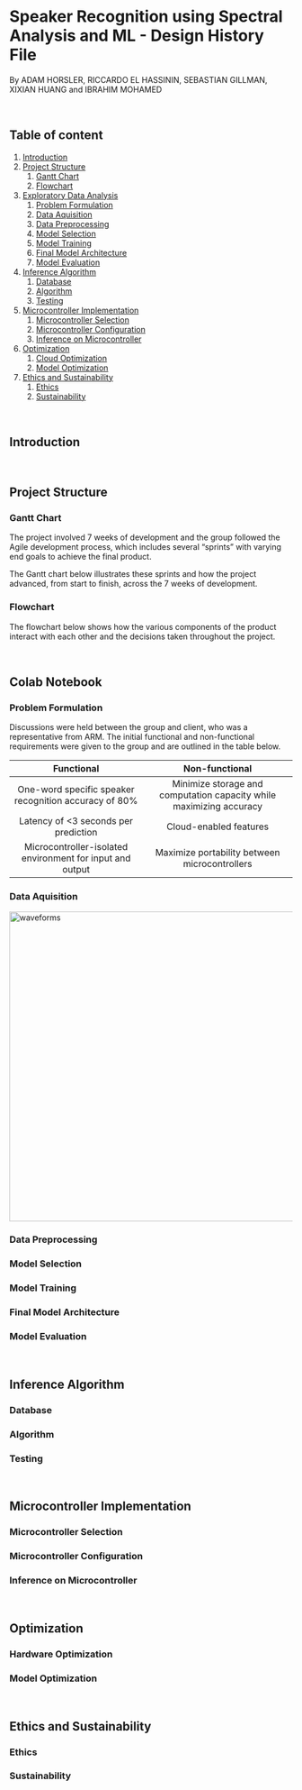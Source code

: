 # Speaker Recognition using Spectral Analysis and ML - Design History File
By ADAM HORSLER, RICCARDO EL HASSININ, SEBASTIAN GILLMAN, XIXIAN HUANG and IBRAHIM MOHAMED


</br>

## Table of content
1. [Introduction](./README.md#Introduction)
2. [Project Structure](./README.md#project-structure)
    1. [Gantt Chart](./README.md#gantt-chart)
    2. [Flowchart](./README.md#flowchart)
3. [Exploratory Data Analysis](./README.md#exploratory-data-analysis)
    1. [Problem Formulation](./README.md#problem-formulation)
    2. [Data Aquisition](./README.md#data-acquisition)
    3. [Data Preprocessing](./README.md#data-preprocessing)
    4. [Model Selection](./README.md#model-selection)
    5. [Model Training](./README.md#model-training)
    6. [Final Model Architecture](./README.md#final-model-architecture)
    7. [Model Evaluation](./README.md#model-evaluation)
4. [Inference Algorithm](./README.md#inference-algorithm)
    1. [Database](./README.md#database)
    2. [Algorithm](./README.md#algorithm)
    3. [Testing](./README.md#testing)
5. [Microcontroller Implementation](./README.md#microcontroller-implementation)
    1. [Microcontroller Selection](./README.md#microcontroller-selection)
    2. [Microcontroller Configuration](./README.md#microcontroller-configuration)
    3. [Inference on Microcontroller](./README.md#inference-on-microcontroller)
6. [Optimization](./README.md#optimization)
    1. [Cloud Optimization](./README.md#cloud-optimization)
    2. [Model Optimization](./README.md#model-optimization)
7. [Ethics and Sustainability](./README.md#ethics-and-sustainability)
    1. [Ethics](./README.md#ethics)
    2. [Sustainability](./README.md#sustainability)

</br>

## Introduction

</br>

## Project Structure

### Gantt Chart
The project involved 7 weeks of development and the group followed the Agile development process, which includes several “sprints” with varying end goals to achieve the final product. 

The Gantt chart below illustrates these sprints and how the project advanced, from start to finish, across the 7 weeks of development. 


### Flowchart
The flowchart below shows how the various components of the product interact with each other and the decisions taken throughout the project.

</br>

## Colab Notebook

### Problem Formulation
Discussions were held between the group and client, who was a representative from ARM. The initial functional and non-functional requirements were given to the group and are outlined in the table below.

|     Functional                                                     |     Non-functional                                                           |
|:------------------------------------------------------------------:|:----------------------------------------------------------------------------:|
|     One-word specific   speaker recognition accuracy of 80%        |     Minimize storage and   computation capacity while maximizing accuracy    |
|     Latency of <3 seconds per prediction                           |     Cloud-enabled features                                                   |
|     Microcontroller-isolated   environment for input and output    |     Maximize portability between microcontrollers                            |

### Data Aquisition


<img src="./images/waveforms.jpg" alt="waveforms" width="550"/>

### Data Preprocessing

### Model Selection

### Model Training

### Final Model Architecture 

### Model Evaluation

</br>

## Inference Algorithm

### Database

### Algorithm

### Testing

</br>

## Microcontroller Implementation

### Microcontroller Selection

### Microcontroller Configuration

### Inference on Microcontroller 

</br>

## Optimization

### Hardware Optimization

### Model Optimization

</br>

## Ethics and Sustainability

### Ethics

### Sustainability


